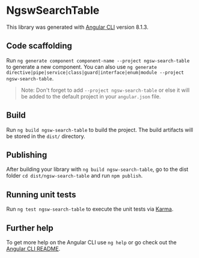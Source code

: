 # NgswSearchTable

This library was generated with [Angular CLI](https://github.com/angular/angular-cli) version 8.1.3.

## Code scaffolding

Run `ng generate component component-name --project ngsw-search-table` to generate a new component. You can also use `ng generate directive|pipe|service|class|guard|interface|enum|module --project ngsw-search-table`.
> Note: Don't forget to add `--project ngsw-search-table` or else it will be added to the default project in your `angular.json` file. 

## Build

Run `ng build ngsw-search-table` to build the project. The build artifacts will be stored in the `dist/` directory.

## Publishing

After building your library with `ng build ngsw-search-table`, go to the dist folder `cd dist/ngsw-search-table` and run `npm publish`.

## Running unit tests

Run `ng test ngsw-search-table` to execute the unit tests via [Karma](https://karma-runner.github.io).

## Further help

To get more help on the Angular CLI use `ng help` or go check out the [Angular CLI README](https://github.com/angular/angular-cli/blob/master/README.md).
